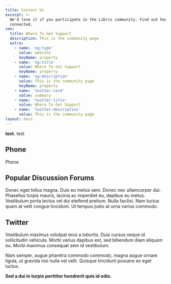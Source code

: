 ```yaml
---
title: Contact Us
excerpt: >-
  We'd love it if you participate in the Libris community. Find out how to get
  connected.
seo:
  title: Where To Get Support
  description: This is the community page
  extra:
    - name: 'og:type'
      value: website
      keyName: property
    - name: 'og:title'
      value: Where To Get Support
      keyName: property
    - name: 'og:description'
      value: This is the community page
      keyName: property
    - name: 'twitter:card'
      value: summary
    - name: 'twitter:title'
      value: Where To Get Support
    - name: 'twitter:description'
      value: This is the community page
layout: docs
---
```


**text.** text

## Phone

Phone 

## Popular Discussion Forums

Donec eget tellus magna. Duis eu metus sem. Donec nec ullamcorper dui. Phasellus turpis mauris, lacinia ac imperdiet eu, dapibus eu metus. Vestibulum porta lectus vel dui eleifend pretium. Nulla facilisi. Nam luctus quam at velit congue tincidunt. Ut tempus justo at urna varius commodo.

## Twitter

Vestibulum maximus volutpat eros a lobortis. Duis cursus neque id sollicitudin vehicula. Morbi varius dapibus est, sed bibendum diam aliquam eu. Morbi maximus consequat sem id vestibulum.

Nam semper, augue pharetra commodo commodo, magna augue ornare ligula, ut gravida nisi nulla vel velit. Quisque tincidunt posuere ex eget luctus.

**Sed a dui in turpis porttitor hendrerit quis id odio.**
